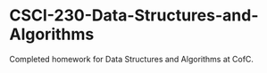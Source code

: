 # CSCI-230-Data-Structures-and-Algorithms
Completed homework for Data Structures and Algorithms at CofC.
